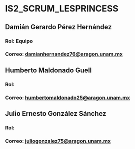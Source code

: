 # IS2_SCRUM_LESPRINCESS

## Damián Gerardo Pérez Hernández 
### Rol: Equipo
### Correo: damianhernandez76@aragon.unam.mx
## Humberto Maldonado Guell
### Rol:
### Correo: humbertomaldonado25@aragon.unam.mx
## Julio Ernesto González Sánchez
### Rol:
### Correo: juliogonzalez75@aragon.unam.mx
